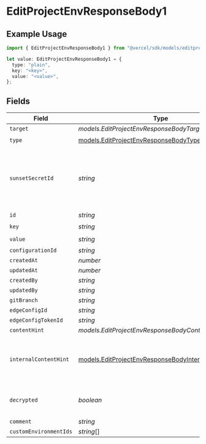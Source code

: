 # EditProjectEnvResponseBody1

## Example Usage

```typescript
import { EditProjectEnvResponseBody1 } from "@vercel/sdk/models/editprojectenvop.js";

let value: EditProjectEnvResponseBody1 = {
  type: "plain",
  key: "<key>",
  value: "<value>",
};
```

## Fields

| Field                                                                                                              | Type                                                                                                               | Required                                                                                                           | Description                                                                                                        |
| ------------------------------------------------------------------------------------------------------------------ | ------------------------------------------------------------------------------------------------------------------ | ------------------------------------------------------------------------------------------------------------------ | ------------------------------------------------------------------------------------------------------------------ |
| `target`                                                                                                           | *models.EditProjectEnvResponseBodyTarget*                                                                          | :heavy_minus_sign:                                                                                                 | N/A                                                                                                                |
| `type`                                                                                                             | [models.EditProjectEnvResponseBodyType](../models/editprojectenvresponsebodytype.md)                               | :heavy_check_mark:                                                                                                 | N/A                                                                                                                |
| `sunsetSecretId`                                                                                                   | *string*                                                                                                           | :heavy_minus_sign:                                                                                                 | This is used to identiy variables that have been migrated from type secret to sensitive.                           |
| `id`                                                                                                               | *string*                                                                                                           | :heavy_minus_sign:                                                                                                 | N/A                                                                                                                |
| `key`                                                                                                              | *string*                                                                                                           | :heavy_check_mark:                                                                                                 | N/A                                                                                                                |
| `value`                                                                                                            | *string*                                                                                                           | :heavy_check_mark:                                                                                                 | N/A                                                                                                                |
| `configurationId`                                                                                                  | *string*                                                                                                           | :heavy_minus_sign:                                                                                                 | N/A                                                                                                                |
| `createdAt`                                                                                                        | *number*                                                                                                           | :heavy_minus_sign:                                                                                                 | N/A                                                                                                                |
| `updatedAt`                                                                                                        | *number*                                                                                                           | :heavy_minus_sign:                                                                                                 | N/A                                                                                                                |
| `createdBy`                                                                                                        | *string*                                                                                                           | :heavy_minus_sign:                                                                                                 | N/A                                                                                                                |
| `updatedBy`                                                                                                        | *string*                                                                                                           | :heavy_minus_sign:                                                                                                 | N/A                                                                                                                |
| `gitBranch`                                                                                                        | *string*                                                                                                           | :heavy_minus_sign:                                                                                                 | N/A                                                                                                                |
| `edgeConfigId`                                                                                                     | *string*                                                                                                           | :heavy_minus_sign:                                                                                                 | N/A                                                                                                                |
| `edgeConfigTokenId`                                                                                                | *string*                                                                                                           | :heavy_minus_sign:                                                                                                 | N/A                                                                                                                |
| `contentHint`                                                                                                      | *models.EditProjectEnvResponseBodyContentHint*                                                                     | :heavy_minus_sign:                                                                                                 | N/A                                                                                                                |
| `internalContentHint`                                                                                              | [models.EditProjectEnvResponseBodyInternalContentHint](../models/editprojectenvresponsebodyinternalcontenthint.md) | :heavy_minus_sign:                                                                                                 | Similar to `contentHints`, but should not be exposed to the user.                                                  |
| `decrypted`                                                                                                        | *boolean*                                                                                                          | :heavy_minus_sign:                                                                                                 | Whether `value` and `vsmValue` are decrypted.                                                                      |
| `comment`                                                                                                          | *string*                                                                                                           | :heavy_minus_sign:                                                                                                 | N/A                                                                                                                |
| `customEnvironmentIds`                                                                                             | *string*[]                                                                                                         | :heavy_minus_sign:                                                                                                 | N/A                                                                                                                |
